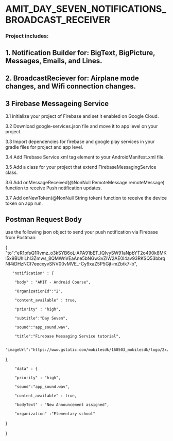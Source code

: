 # AMIT_DAY_SEVEN_NOTIFICATIONS_BROADCAST_RECEIVER
### Project includes:
## 1. Notification Builder for: BigText, BigPicture, Messages, Emails, and Lines.
## 2. BroadcastReciever for: Airplane mode changes, and Wifi connection changes.

## 3 Firebase Messageing Service

3.1 initialize your project of Firebase and set it enabled on Google Cloud. 

3.2 Download google-services.json file and move it to app level on your project.

3.3 Import dependencies for firebase and google play services in your gradle files for project and app level.

3.4 Add Firebase Service xml tag element to your AndroidManifest.xml file.

3.5 Add a class for your project that extend FirebaseMessagingService class.

3.6 Add onMessageReceived(@NonNull RemoteMessage remoteMessage) function to receive Push notification updates.

3.7 Add onNewToken(@NonNull String token) function to receive the device token on app run.
## Postman Request Body
use the following json object to send your push notification via Firebase from Postman:

   { 
      "to":"eR1pfsQ1Rvmz_o3kSYB6oL:APA91bET_IQIvySW91aNpbYT2o490k8MKl5x9BUhiLhI3Zmws_8QMWnVEaAne5bNGw3vZiW2AE0l4av93RKSQ53bbrqNf4iDHzNCf7eecxyvSNV00vMVE_-Cy9xaZ5P5Gjt-mZbtk7-b", 
      
       "notification" : {
       
        "body" : "AMIT - Android Course",
        
        "OrganizationId":"2",
        
        "content_available" : true,
        
        "priority" : "high",
        
        "subtitle":"Day Seven",
        
        "sound":"app_sound.wav",
        
        "title":"Firebase Messaging Service tutorial",
        
        "imageUrl":"https://www.gstatic.com/mobilesdk/160503_mobilesdk/logo/2x/firebase_28dp.png"
        
   },
   
        "data" : {
        
        "priority" : "high",
        
        "sound":"app_sound.wav",
        
        "content_available" : true,
        
        "bodyText" : "New Announcement assigned",
        
        "organization" :"Elementary school"
        
   }
   
}
